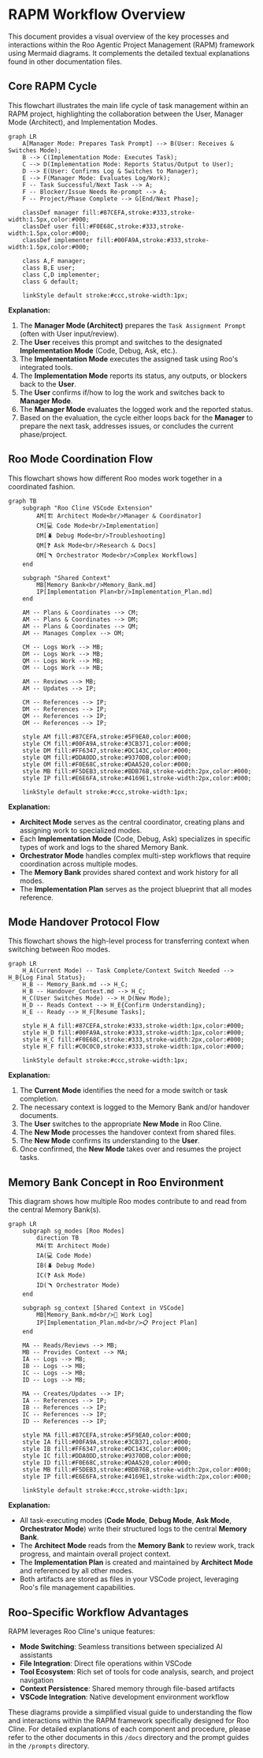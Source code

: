 # RAPM Workflow Overview

This document provides a visual overview of the key processes and interactions within the Roo Agentic Project Management (RAPM) framework using Mermaid diagrams. It complements the detailed textual explanations found in other documentation files.

## Core RAPM Cycle

This flowchart illustrates the main life cycle of task management within an RAPM project, highlighting the collaboration between the User, Manager Mode (Architect), and Implementation Modes.

```mermaid
graph LR
    A[Manager Mode: Prepares Task Prompt] --> B(User: Receives & Switches Mode);
    B --> C(Implementation Mode: Executes Task);
    C --> D(Implementation Mode: Reports Status/Output to User);
    D --> E(User: Confirms Log & Switches to Manager);
    E --> F(Manager Mode: Evaluates Log/Work);
    F -- Task Successful/Next Task --> A;
    F -- Blocker/Issue Needs Re-prompt --> A;
    F -- Project/Phase Complete --> G[End/Next Phase];

    classDef manager fill:#87CEFA,stroke:#333,stroke-width:1.5px,color:#000; 
    classDef user fill:#F0E68C,stroke:#333,stroke-width:1.5px,color:#000; 
    classDef implementer fill:#00FA9A,stroke:#333,stroke-width:1.5px,color:#000; 

    class A,F manager;
    class B,E user;
    class C,D implementer;
    class G default;

    linkStyle default stroke:#ccc,stroke-width:1px;
```

**Explanation:**

1.  The **Manager Mode (Architect)** prepares the `Task Assignment Prompt` (often with User input/review).
2.  The **User** receives this prompt and switches to the designated **Implementation Mode** (Code, Debug, Ask, etc.).
3.  The **Implementation Mode** executes the assigned task using Roo's integrated tools.
4.  The **Implementation Mode** reports its status, any outputs, or blockers back to the **User**.
5.  The **User** confirms if/how to log the work and switches back to **Manager Mode**.
6.  The **Manager Mode** evaluates the logged work and the reported status.
7.  Based on the evaluation, the cycle either loops back for the **Manager** to prepare the next task, addresses issues, or concludes the current phase/project.

## Roo Mode Coordination Flow

This flowchart shows how different Roo modes work together in a coordinated fashion.

```mermaid
graph TB
    subgraph "Roo Cline VSCode Extension"
        AM[🏗️ Architect Mode<br/>Manager & Coordinator]
        CM[💻 Code Mode<br/>Implementation]
        DM[🪲 Debug Mode<br/>Troubleshooting]
        QM[❓ Ask Mode<br/>Research & Docs]
        OM[🪃 Orchestrator Mode<br/>Complex Workflows]
    end

    subgraph "Shared Context"
        MB[Memory Bank<br/>Memory_Bank.md]
        IP[Implementation Plan<br/>Implementation_Plan.md]
    end

    AM -- Plans & Coordinates --> CM;
    AM -- Plans & Coordinates --> DM;
    AM -- Plans & Coordinates --> QM;
    AM -- Manages Complex --> OM;
    
    CM -- Logs Work --> MB;
    DM -- Logs Work --> MB;
    QM -- Logs Work --> MB;
    OM -- Logs Work --> MB;
    
    AM -- Reviews --> MB;
    AM -- Updates --> IP;
    
    CM -- References --> IP;
    DM -- References --> IP;
    QM -- References --> IP;
    OM -- References --> IP;

    style AM fill:#87CEFA,stroke:#5F9EA0,color:#000; 
    style CM fill:#00FA9A,stroke:#3CB371,color:#000; 
    style DM fill:#FF6347,stroke:#DC143C,color:#000; 
    style QM fill:#DDA0DD,stroke:#9370DB,color:#000; 
    style OM fill:#F0E68C,stroke:#DAA520,color:#000; 
    style MB fill:#F5DEB3,stroke:#BDB76B,stroke-width:2px,color:#000; 
    style IP fill:#E6E6FA,stroke:#4169E1,stroke-width:2px,color:#000; 

    linkStyle default stroke:#ccc,stroke-width:1px;
```

**Explanation:**

*   **Architect Mode** serves as the central coordinator, creating plans and assigning work to specialized modes.
*   Each **Implementation Mode** (Code, Debug, Ask) specializes in specific types of work and logs to the shared Memory Bank.
*   **Orchestrator Mode** handles complex multi-step workflows that require coordination across multiple modes.
*   The **Memory Bank** provides shared context and work history for all modes.
*   The **Implementation Plan** serves as the project blueprint that all modes reference.

## Mode Handover Protocol Flow

This flowchart shows the high-level process for transferring context when switching between Roo modes.

```mermaid
graph LR
    H_A(Current Mode) -- Task Complete/Context Switch Needed --> H_B{Log Final Status};
    H_B -- Memory_Bank.md --> H_C;
    H_B -- Handover_Context.md --> H_C;
    H_C(User Switches Mode) --> H_D(New Mode);
    H_D -- Reads Context --> H_E{Confirm Understanding};
    H_E -- Ready --> H_F[Resume Tasks];

    style H_A fill:#87CEFA,stroke:#333,stroke-width:1px,color:#000; 
    style H_D fill:#00FA9A,stroke:#333,stroke-width:1px,color:#000; 
    style H_C fill:#F0E68C,stroke:#333,stroke-width:2px,color:#000; 
    style H_F fill:#C0C0C0,stroke:#333,stroke-width:1px,color:#000; 

    linkStyle default stroke:#ccc,stroke-width:1px;
```

**Explanation:**

1.  The **Current Mode** identifies the need for a mode switch or task completion.
2.  The necessary context is logged to the Memory Bank and/or handover documents.
3.  The **User** switches to the appropriate **New Mode** in Roo Cline.
4.  The **New Mode** processes the handover context from shared files.
5.  The **New Mode** confirms its understanding to the **User**.
6.  Once confirmed, the **New Mode** takes over and resumes the project tasks.

## Memory Bank Concept in Roo Environment

This diagram shows how multiple Roo modes contribute to and read from the central Memory Bank(s).

```mermaid
graph LR
    subgraph sg_modes [Roo Modes]
        direction TB
        MA(🏗️ Architect Mode)
        IA(💻 Code Mode)
        IB(🪲 Debug Mode) 
        IC(❓ Ask Mode)
        ID(🪃 Orchestrator Mode)
    end

    subgraph sg_context [Shared Context in VSCode]
        MB[Memory_Bank.md<br/>📝 Work Log]
        IP[Implementation_Plan.md<br/>📋 Project Plan]
    end

    MA -- Reads/Reviews --> MB;
    MB -- Provides Context --> MA;
    IA -- Logs --> MB;
    IB -- Logs --> MB;
    IC -- Logs --> MB;
    ID -- Logs --> MB;
    
    MA -- Creates/Updates --> IP;
    IA -- References --> IP;
    IB -- References --> IP;
    IC -- References --> IP;
    ID -- References --> IP;
    
    style MA fill:#87CEFA,stroke:#5F9EA0,color:#000; 
    style IA fill:#00FA9A,stroke:#3CB371,color:#000; 
    style IB fill:#FF6347,stroke:#DC143C,color:#000; 
    style IC fill:#DDA0DD,stroke:#9370DB,color:#000; 
    style ID fill:#F0E68C,stroke:#DAA520,color:#000; 
    style MB fill:#F5DEB3,stroke:#BDB76B,stroke-width:2px,color:#000; 
    style IP fill:#E6E6FA,stroke:#4169E1,stroke-width:2px,color:#000; 

    linkStyle default stroke:#ccc,stroke-width:1px;
```

**Explanation:**

*   All task-executing modes (**Code Mode**, **Debug Mode**, **Ask Mode**, **Orchestrator Mode**) write their structured logs to the central **Memory Bank**.
*   The **Architect Mode** reads from the **Memory Bank** to review work, track progress, and maintain overall project context.
*   The **Implementation Plan** is created and maintained by **Architect Mode** and referenced by all other modes.
*   Both artifacts are stored as files in your VSCode project, leveraging Roo's file management capabilities.

## Roo-Specific Workflow Advantages

RAPM leverages Roo Cline's unique features:

- **Mode Switching**: Seamless transitions between specialized AI assistants
- **File Integration**: Direct file operations within VSCode
- **Tool Ecosystem**: Rich set of tools for code analysis, search, and project navigation
- **Context Persistence**: Shared memory through file-based artifacts
- **VSCode Integration**: Native development environment workflow

These diagrams provide a simplified visual guide to understanding the flow and interactions within the RAPM framework specifically designed for Roo Cline. For detailed explanations of each component and procedure, please refer to the other documents in this `/docs` directory and the prompt guides in the `/prompts` directory.